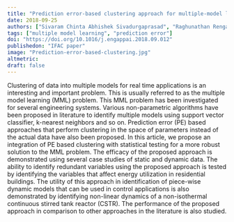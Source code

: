```yaml
---
title: "Prediction error-based clustering approach for multiple-model learning using statistical testing"
date: 2018-09-25
authors: ["Sivaram Chinta Abhishek Sivadurgaprasad", "Raghunathan Rengaswamy"]
tags: ["multiple model learning", "prediction error"] 
doi: "https://doi.org/10.1016/j.engappai.2018.09.012"
publishedon: "IFAC paper"
image: "Prediction-error-based-clustering.jpg"
altmetric: 
draft: false
---
```

Clustering of data into multiple models for real time applications is an interesting and important problem. This is usually referred to as the multiple model learning (MML) problem. This MML problem has been investigated for several engineering systems. Various non-parametric algorithms have been proposed in literature to identify multiple models using support vector classifier, k-nearest neighbors and so on. Prediction error (PE) based approaches that perform clustering in the space of parameters instead of the actual data have also been proposed. In this article, we propose an integration of PE based clustering with statistical testing for a more robust solution to the MML problem. The efficacy of the proposed approach is demonstrated using several case studies of static and dynamic data. The ability to identify redundant variables using the proposed approach is tested by identifying the variables that affect energy utilization in residential buildings. The utility of this approach in identification of piece-wise dynamic models that can be used in control applications is also demonstrated by identifying non-linear dynamics of a non-isothermal continuous stirred tank reactor (CSTR). The performance of the proposed approach in comparison to other approaches in the literature is also studied.
